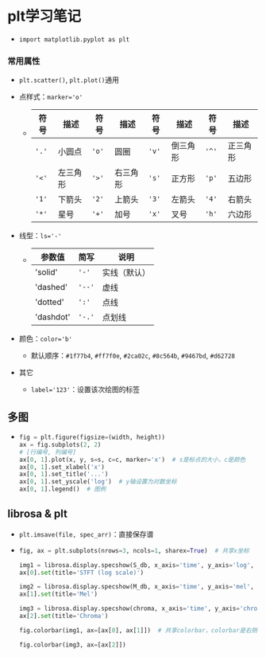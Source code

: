 # plt学习笔记

- `import matplotlib.pyplot as plt`

### 常用属性

- `plt.scatter()`, `plt.plot()`通用

- 点样式：`marker='o'`
  
  - | 符号    | 描述   | 符号    | 描述   | 符号    | 描述   | 符号    | 描述   |
    | ----- | ---- | ----- | ---- | ----- | ---- | ----- | ---- |
    | `'.'` | 小圆点  | `'o'` | 圆圈   | `'v'` | 倒三角形 | `'^'` | 正三角形 |
    | `'<'` | 左三角形 | `'>'` | 右三角形 | `'s'` | 正方形  | `'p'` | 五边形  |
    | `'1'` | 下箭头  | `'2'` | 上箭头  | `'3'` | 左箭头  | `'4'` | 右箭头  |
    | `'*'` | 星号   | `'+'` | 加号   | `'x'` | 叉号   | `'h'` | 六边形  |

- 线型：`ls='-'`
  
  - | 参数值       | 简写     | 说明     |
    | --------- | ------ | ------ |
    | 'solid'   | `'-'`  | 实线（默认） |
    | 'dashed'  | `'--'` | 虚线     |
    | 'dotted'  | `':'`  | 点线     |
    | 'dashdot' | `'-.'` | 点划线    |

- 颜色：`color='b'`
  
  - 默认顺序：`#1f77b4`, `#ff7f0e`, `#2ca02c`, `#8c564b`, `#9467bd`, `#d62728`

- 其它
  
  - `label='123'`：设置该次绘图的标签

## 多图

- ```python
  fig = plt.figure(figsize=(width, height))
  ax = fig.subplots(2, 2)
  # [行编号, 列编号]
  ax[0, 1].plot(x, y, s=s, c=c, marker='x')  # s是标点的大小，c是颜色
  ax[0, 1].set_xlabel('x')
  ax[0, 1].set_title('...')
  ax[0, 1].set_yscale('log')  # y轴设置为对数坐标
  ax[0, 1].legend()  # 图例
  ```

## librosa & plt

- `plt.imsave(file, spec_arr)`：直接保存谱

- ```python
  fig, ax = plt.subplots(nrows=3, ncols=1, sharex=True)  # 共享x坐标
  
  img1 = librosa.display.specshow(S_db, x_axis='time', y_axis='log', ax=ax[0])
  ax[0].set(title='STFT (log scale)')
  
  img2 = librosa.display.specshow(M_db, x_axis='time', y_axis='mel', ax=ax[1])
  ax[1].set(title='Mel')
  
  img3 = librosa.display.specshow(chroma, x_axis='time', y_axis='chroma', key='Eb:maj', ax=ax[2])
  ax[2].set(title='Chroma')
  
  fig.colorbar(img1, ax=[ax[0], ax[1]])  # 共享colorbar，colorbar是右侧反映强度和颜色的框
  
  fig.colorbar(img3, ax=[ax[2]])
  ```